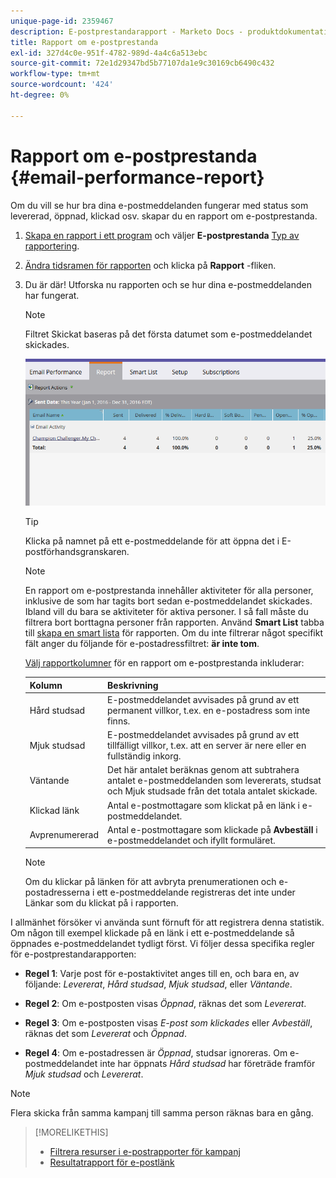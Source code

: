 ```yaml
---
unique-page-id: 2359467
description: E-postprestandarapport - Marketo Docs - produktdokumentation
title: Rapport om e-postprestanda
exl-id: 327d4c0e-951f-4782-989d-4a4c6a513ebc
source-git-commit: 72e1d29347bd5b77107da1e9c30169cb6490c432
workflow-type: tm+mt
source-wordcount: '424'
ht-degree: 0%

---
```


# Rapport om e-postprestanda {#email-performance-report}

Om du vill se hur bra dina e-postmeddelanden fungerar med status som levererad, öppnad, klickad osv. skapar du en rapport om e-postprestanda.

1. [Skapa en rapport i ett program](/help/marketo/product-docs/reporting/basic-reporting/creating-reports/create-a-report-in-a-program.md) och väljer **E-postprestanda** [Typ av rapportering](/help/marketo/product-docs/reporting/basic-reporting/report-types/report-type-overview.md).
1. [Ändra tidsramen för rapporten](/help/marketo/product-docs/reporting/basic-reporting/editing-reports/change-a-report-time-frame.md) och klicka på **Rapport** -fliken.
1. Du är där! Utforska nu rapporten och se hur dina e-postmeddelanden har fungerat.

   >[!NOTE]
   >
   >Filtret Skickat baseras på det första datumet som e-postmeddelandet skickades.

   ![](assets/email-performance-report.png)

   >[!TIP]
   >
   >Klicka på namnet på ett e-postmeddelande för att öppna det i E-postförhandsgranskaren.

   >[!NOTE]
   >
   >En rapport om e-postprestanda innehåller aktiviteter för alla personer, inklusive de som har tagits bort sedan e-postmeddelandet skickades. Ibland vill du bara se aktiviteter för aktiva personer. I så fall måste du filtrera bort borttagna personer från rapporten. Använd **Smart List** tabba till [skapa en smart lista](/help/marketo/product-docs/core-marketo-concepts/smart-lists-and-static-lists/creating-a-smart-list/create-a-smart-list.md) för rapporten. Om du inte filtrerar något specifikt fält anger du följande för e-postadressfiltret: **är inte tom**.

   [Välj rapportkolumner](/help/marketo/product-docs/reporting/basic-reporting/editing-reports/select-report-columns.md) för en rapport om e-postprestanda inkluderar:

   | Kolumn | Beskrivning |
   |---|---|
   | Hård studsad | E-postmeddelandet avvisades på grund av ett permanent villkor, t.ex. en e-postadress som inte finns. |
   | Mjuk studsad | E-postmeddelandet avvisades på grund av ett tillfälligt villkor, t.ex. att en server är nere eller en fullständig inkorg. |
   | Väntande | Det här antalet beräknas genom att subtrahera antalet e-postmeddelanden som levererats, studsat och Mjuk studsade från det totala antalet skickade. |
   | Klickad länk | Antal e-postmottagare som klickat på en länk i e-postmeddelandet. |
   | Avprenumererad | Antal e-postmottagare som klickade på **Avbeställ** i e-postmeddelandet och ifyllt formuläret. |

   >[!NOTE]
   >
   >Om du klickar på länken för att avbryta prenumerationen och e-postadresserna i ett e-postmeddelande registreras det inte under Länkar som du klickat på i rapporten.

I allmänhet försöker vi använda sunt förnuft för att registrera denna statistik. Om någon till exempel klickade på en länk i ett e-postmeddelande så öppnades e-postmeddelandet tydligt först. Vi följer dessa specifika regler för e-postprestandarapporten:

* **Regel 1**: Varje post för e-postaktivitet anges till en, och bara en, av följande: _Levererat_, _Hård studsad_, _Mjuk studsad_, eller _Väntande_.

* **Regel 2**: Om e-postposten visas *Öppnad*, räknas det som *Levererat*.

* **Regel 3**: Om e-postposten visas _E-post som klickades_ eller _Avbeställ_, räknas det som _Levererat_ och _Öppnad_.

* **Regel 4**: Om e-postadressen är _Öppnad_, studsar ignoreras. Om e-postmeddelandet inte har öppnats _Hård studsad_ har företräde framför _Mjuk studsad_ och _Levererat_.

>[!NOTE]
>
>Flera skicka från samma kampanj till samma person räknas bara en gång.

>[!MORELIKETHIS]
>
>* [Filtrera resurser i e-postrapporter för kampanj](/help/marketo/product-docs/reporting/basic-reporting/report-activity/filter-assets-in-a-campaign-email-reports.md)
>* [Resultatrapport för e-postlänk](/help/marketo/product-docs/email-marketing/email-programs/email-program-data/email-link-performance-report.md)

